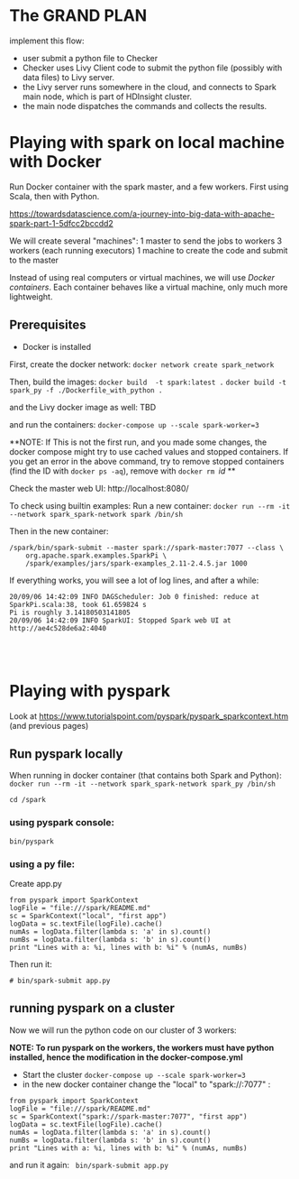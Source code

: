 # The GRAND PLAN
implement this flow:

* user submit a python file to Checker
* Checker uses Livy Client code to submit the python file (possibly with data files) to Livy server.
* the Livy server runs somewhere in the cloud, and connects to Spark main node, which is part of HDInsight cluster.
* the main node dispatches the commands and collects the results.



# Playing with spark on local machine with Docker

Run Docker container with the spark master, and a few workers.
First using Scala, then with Python.

  https://towardsdatascience.com/a-journey-into-big-data-with-apache-spark-part-1-5dfcc2bccdd2

We will create several "machines":
1 master to send the jobs to workers
3 workers (each running executors)
1 machine to create the code and submit to the master

Instead of using real computers or virtual machines, we will use *Docker containers*. Each container behaves like a virtual machine, only much more lightweight.

## Prerequisites
* Docker is installed


First, 
create the docker network:
`docker network create spark_network`

Then,
build the images:
`docker build  -t spark:latest .`
`docker build -t spark_py -f ./Dockerfile_with_python .`

and the Livy docker image as well: TBD

and run the containers:
`docker-compose up --scale spark-worker=3`

**NOTE:
If This is not the first run, and you made some changes, the docker compose might try to use cached values and stopped containers.
If you get an error in the above command, try to remove stopped containers (find the ID with `docker ps -aq`), remove with `docker rm `*id* **

 Check the master web UI:
   http://localhost:8080/

To check using builtin examples:
Run a new container:
 `docker run --rm -it --network spark_spark-network spark /bin/sh`
 
Then in the new container:
```
/spark/bin/spark-submit --master spark://spark-master:7077 --class \
    org.apache.spark.examples.SparkPi \
    /spark/examples/jars/spark-examples_2.11-2.4.5.jar 1000
```
If everything works, you will see a lot of log lines, and after a while: 
```
20/09/06 14:42:09 INFO DAGScheduler: Job 0 finished: reduce at SparkPi.scala:38, took 61.659824 s
Pi is roughly 3.14180503141805
20/09/06 14:42:09 INFO SparkUI: Stopped Spark web UI at http://ae4c528de6a2:4040
```
<br><br>
# Playing with pyspark
Look at https://www.tutorialspoint.com/pyspark/pyspark_sparkcontext.htm (and previous pages)

## Run pyspark locally
When running in docker container (that contains both Spark and Python):
`docker run --rm -it --network spark_spark-network spark_py /bin/sh`

`cd /spark`

### using pyspark console:
`bin/pyspark`

### using a py file:
Create app.py
```
from pyspark import SparkContext
logFile = "file:///spark/README.md" 
sc = SparkContext("local", "first app")
logData = sc.textFile(logFile).cache()
numAs = logData.filter(lambda s: 'a' in s).count()
numBs = logData.filter(lambda s: 'b' in s).count()
print "Lines with a: %i, lines with b: %i" % (numAs, numBs)
```
Then run it:

`# bin/spark-submit app.py`

## running pyspark on a cluster

Now we will run the python code on our cluster of 3 workers:

**NOTE:
To run pyspark on the workers, the workers must have python installed, hence the modification in the docker-compose.yml**

* Start the cluster
`docker-compose up --scale spark-worker=3`
* in the new docker container change the "local" to "spark://<name of master>:7077"  :

```
from pyspark import SparkContext
logFile = "file:///spark/README.md"
sc = SparkContext("spark://spark-master:7077", "first app")
logData = sc.textFile(logFile).cache()
numAs = logData.filter(lambda s: 'a' in s).count()
numBs = logData.filter(lambda s: 'b' in s).count()
print "Lines with a: %i, lines with b: %i" % (numAs, numBs)

```

and run it  again: ` bin/spark-submit app.py`
